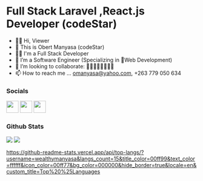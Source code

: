 # Full Stack Laravel ,React.js Developer (codeStar)
- 🔴🔴 Hi, Viewer
- 👋 This is Obert Manyasa (codeStar)
- 👨‍💻 I'm a Full Stack Developer
- 🌱 I’m a Software Engineer (Specializing in 🔴Web Development)
- 💞️ I’m looking to collaborate: 🚀🚀🚀🚀🚀🚀🚀🚀
- 📫 How to reach me ... omanyasa@yahoo.com, +263 779 050 634


### Socials

<p align="left"> <a href="https://www.github.com/wealthymanyasa" target="_blank" rel="noreferrer"><img src="https://raw.githubusercontent.com/danielcranney/readme-generator/main/public/icons/socials/github.svg" width="32" height="32" /></a> 
<a href="https://www.linkedin.com/in/obertmanyasa" target="_blank" rel="noreferrer"><img src="https://raw.githubusercontent.com/danielcranney/readme-generator/main/public/icons/socials/linkedin.svg" width="32" height="32" /></a>
<a href="https://www.twitter.com/manyasaobert" target="_blank" rel="noreferrer"><img src="https://raw.githubusercontent.com/danielcranney/readme-generator/main/public/icons/socials/twitter.svg" width="32" height="32" /></a></p>

### Github Stats

<img src="https://github-readme-stats.vercel.app/api?username=wealthymanyasa&&show_icons=true&title_color=00ff99&icon_color=00ff33&text_color=ebebed&bg_color=000">

<img src="https://github-readme-streak-stats.herokuapp.com/?user=wealthymanyasa&stroke=ffffff&background=000000&ring=00ff77&fire=00ff11&currStreakNum=ffffff&currStreakLabel=00ff44&sideNums=00ff77&sideLabels=ffffff&dates=ffffff&hide_border=true" />

https://github-readme-stats.vercel.app/api/top-langs/?username=wealthymanyasa&langs_count=15&title_color=00ff99&text_color=ffffff&icon_color=00ff77&bg_color=000000&hide_border=true&locale=en&custom_title=Top%20%25Languages





